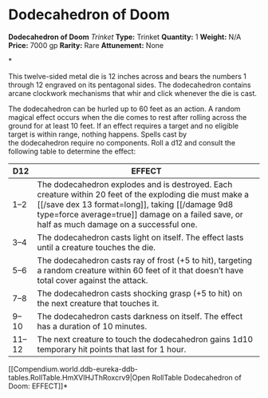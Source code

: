 # Dodecahedron of Doom

**Dodecahedron of Doom**
_Trinket_
**Type:** Trinket
**Quantity:** 1
**Weight:** N/A
**Price:** 7000 gp
**Rarity:** Rare
**Attunement:** None

*<p class="Core-Styles_Core-Body">This twelve-sided metal die is 12 inches across and bears the numbers 1 through 12 engraved on its pentagonal sides. The dodecahedron contains arcane clockwork mechanisms that whir and click whenever the die is cast.</p>
<p class="Core-Styles_Core-Body--Extra-Space-After-">The dodecahedron can be hurled up to 60 feet as an action. A random magical effect occurs when the die comes to rest after rolling across the ground for at least 10 feet. If an effect requires a target and no eligible target is within range, nothing happens. Spells cast by the dodecahedron require no components. Roll a d12 and consult the following table to determine the effect:</p>
<table class="compendium-left-aligned-table">
<thead>
<tr>
<th>D12</th>
<th>EFFECT</th>
</tr>
</thead>
<tbody>
<tr>
<td>1–2</td>
<td>The dodecahedron explodes and is destroyed. Each creature within 20 feet of the exploding die must make a [[/save dex 13 format=long]], taking  [[/damage 9d8 type=force average=true]] damage on a failed save, or half as much damage on a successful one.</td>
</tr>
<tr>
<td>3–4</td>
<td>The dodecahedron casts <span class="Sans-Serif-Character-Styles_Italic-Sans-Serif">light</span> on itself. The effect lasts until a creature touches the die.</td>
</tr>
<tr>
<td>5–6</td>
<td>The dodecahedron casts <span class="Sans-Serif-Character-Styles_Italic-Sans-Serif">ray of frost</span> (+5 to hit), targeting a random creature within 60 feet of it that doesn’t have total cover against the attack.</td>
</tr>
<tr>
<td>7–8</td>
<td>The dodecahedron casts <span class="Sans-Serif-Character-Styles_Italic-Sans-Serif">shocking grasp</span> (+5 to hit) on the next creature that touches it.</td>
</tr>
<tr>
<td>9–10</td>
<td>The dodecahedron casts <span class="Sans-Serif-Character-Styles_Italic-Sans-Serif">darkness</span> on itself. The effect has a duration of 10 minutes.</td>
</tr>
<tr>
<td>11–12</td>
<td>The next creature to touch the dodecahedron gains 1d10 temporary hit points that last for 1 hour.</td>
</tr>
</tbody>
</table><div id="table-link">[[Compendium.world.ddb-eureka-ddb-tables.RollTable.HmXVIHJThRoxcrv9|Open RollTable Dodecahedron of Doom: EFFECT]]*